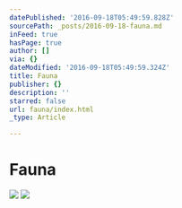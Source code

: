 ```yaml
---
datePublished: '2016-09-18T05:49:59.828Z'
sourcePath: _posts/2016-09-18-fauna.md
inFeed: true
hasPage: true
author: []
via: {}
dateModified: '2016-09-18T05:49:59.324Z'
title: Fauna
publisher: {}
description: ''
starred: false
url: fauna/index.html
_type: Article

---
```

# Fauna
![](https://the-grid-user-content.s3-us-west-2.amazonaws.com/d4a83ecd-682f-4b1b-87c4-565e9932857c.jpg)
![](https://the-grid-user-content.s3-us-west-2.amazonaws.com/b90ac8a8-f979-4f91-8450-fb3a2fe0478b.jpg)